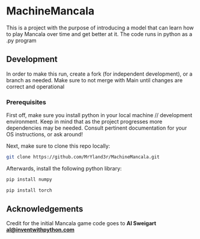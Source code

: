 # MachineMancala

This is a project with the purpose of introducing a model that can learn how to play Mancala over time and get better at it. The code runs in python as a .py program

## Development

In order to make this run, create a fork (for independent development), or a branch as needed. Make sure to not merge with Main until changes are correct and operational

### Prerequisites

First off, make sure you install python in your local machine // development environment. Keep in mind that as the project progresses more dependencies may be needed. Consult pertinent documentation for your OS instructions, or ask around!

Next, make sure to clone this repo locally:

```sh
git clone https://github.com/MrYland3r/MachineMancala.git
```

Afterwards, install the following python library:

```sh
pip install numpy
```
```sh
pip install torch
```

## Acknowledgements

Credit for the initial Mancala game code goes to **Al Sweigart al@inventwithpython.com**
